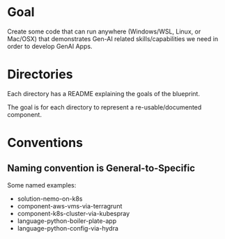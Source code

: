 # Goal

Create some code that can run anywhere (Windows/WSL, Linux, or Mac/OSX)
that demonstrates Gen-AI related skills/capabilities we need in
order to develop GenAI Apps.

# Directories

Each directory has a README explaining the goals of the blueprint.

The goal is for each directory to represent a re-usable/documented
component.

# Conventions

## Naming convention is General-to-Specific
Some named examples:
- solution-nemo-on-k8s
- component-aws-vms-via-terragrunt
- component-k8s-cluster-via-kubespray
- language-python-boiler-plate-app
- language-python-config-via-hydra
